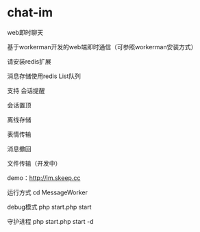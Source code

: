 # chat-im
web即时聊天

基于workerman开发的web端即时通信（可参照workerman安装方式）

请安装redis扩展

消息存储使用redis List队列

支持
会话提醒

会话置顶

离线存储

表情传输

消息撤回

文件传输（开发中）

demo：http://im.skeep.cc


运行方式
cd MessageWorker

debug模式
php start.php start 

守护进程
php start.php start -d

